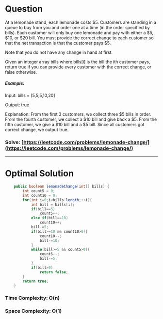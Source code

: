 # Question

At a lemonade stand, each lemonade costs $5. Customers are standing in a queue to buy from you and order one at a time (in the order specified by bills). Each customer will only buy one lemonade and pay with either a $5, $10, or $20 bill. You must provide the correct change to each customer so that the net transaction is that the customer pays $5.

Note that you do not have any change in hand at first.

Given an integer array bills where bills[i] is the bill the ith customer pays, return true if you can provide every customer with the correct change, or false otherwise.



##### Example:

Input: bills = [5,5,5,10,20]

Output: true

Explanation: 
From the first 3 customers, we collect three $5 bills in order.
From the fourth customer, we collect a $10 bill and give back a $5.
From the fifth customer, we give a $10 bill and a $5 bill.
Since all customers got correct change, we output true. 



### Solve: [https://leetcode.com/problems/lemonade-change/](https://leetcode.com/problems/lemonade-change/)

***

# Optimal Solution
        

``` java
    public boolean lemonadeChange(int[] bills) {
        int count5 = 0;
        int count10 = 0;
        for(int i=0;i<bills.length;++i){
            int bill = bills[i];
            if(bill==5)
                count5++;
            else if(bill==10)
                count10++;
            bill-=5;
            if(bill>=10 && count10>0){
                count10--;
                bill-=10;
            }
            while(bill>=5 && count5>0){
                count5--;
                bill-=5;
            }
            if(bill>0)
                return false;
        }
        return true;
    }
```

### Time Complexity: O(n)
### Space Complexity: O(1)